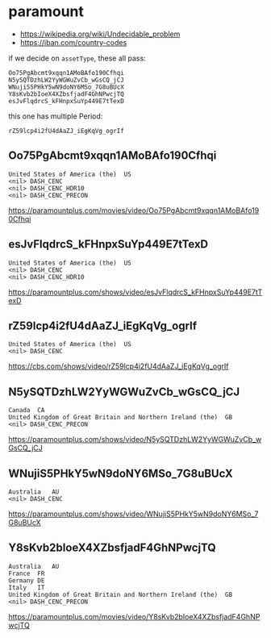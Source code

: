 # paramount

- <https://wikipedia.org/wiki/Undecidable_problem>
- https://iban.com/country-codes

if we decide on `assetType`, these all pass:

~~~
Oo75PgAbcmt9xqqn1AMoBAfo190Cfhqi
N5ySQTDzhLW2YyWGWuZvCb_wGsCQ_jCJ
WNujiS5PHkY5wN9doNY6MSo_7G8uBUcX
Y8sKvb2bIoeX4XZbsfjadF4GhNPwcjTQ
esJvFlqdrcS_kFHnpxSuYp449E7tTexD
~~~

this one has multiple Period:

~~~
rZ59lcp4i2fU4dAaZJ_iEgKqVg_ogrIf
~~~

## Oo75PgAbcmt9xqqn1AMoBAfo190Cfhqi

~~~
United States of America (the)	US
<nil> DASH_CENC
<nil> DASH_CENC_HDR10
<nil> DASH_CENC_PRECON
~~~

https://paramountplus.com/movies/video/Oo75PgAbcmt9xqqn1AMoBAfo190Cfhqi

## esJvFlqdrcS\_kFHnpxSuYp449E7tTexD

~~~
United States of America (the)	US
<nil> DASH_CENC
<nil> DASH_CENC_HDR10
~~~

<https://paramountplus.com/shows/video/esJvFlqdrcS_kFHnpxSuYp449E7tTexD>

## rZ59lcp4i2fU4dAaZJ\_iEgKqVg\_ogrIf

~~~
United States of America (the)	US
<nil> DASH_CENC
~~~

<https://cbs.com/shows/video/rZ59lcp4i2fU4dAaZJ_iEgKqVg_ogrIf>

## N5ySQTDzhLW2YyWGWuZvCb\_wGsCQ\_jCJ

~~~
Canada	CA
United Kingdom of Great Britain and Northern Ireland (the)	GB
<nil> DASH_CENC_PRECON
~~~

<https://paramountplus.com/shows/video/N5ySQTDzhLW2YyWGWuZvCb_wGsCQ_jCJ>

## WNujiS5PHkY5wN9doNY6MSo\_7G8uBUcX

~~~
Australia	AU
<nil> DASH_CENC
~~~

<https://paramountplus.com/shows/video/WNujiS5PHkY5wN9doNY6MSo_7G8uBUcX>

## Y8sKvb2bIoeX4XZbsfjadF4GhNPwcjTQ

~~~
Australia	AU
France	FR
Germany	DE
Italy	IT
United Kingdom of Great Britain and Northern Ireland (the)	GB
<nil> DASH_CENC_PRECON
~~~

https://paramountplus.com/movies/video/Y8sKvb2bIoeX4XZbsfjadF4GhNPwcjTQ
